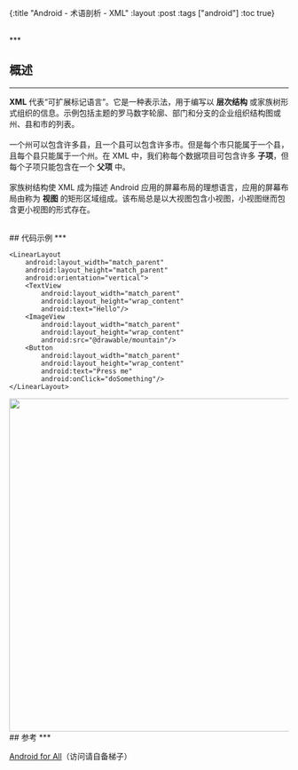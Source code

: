 {:title "Android - 术语剖析 - XML"
 :layout :post
 :tags  ["android"]
 :toc true}

<br>
***
<br>

## 概述
***

**XML** 代表“可扩展标记语言”。它是一种表示法，用于编写以 **层次结构** 或家族树形式组织的信息。示例包括主题的罗马数字轮廓、部门和分支的企业组织结构图或州、县和市的列表。
<br>
<br>
一个州可以包含许多县，且一个县可以包含许多市。但是每个市只能属于一个县，且每个县只能属于一个州。在 XML 中，我们称每个数据项目可包含许多 **子项**，但每个子项只能包含在一个 **父项** 中。
<br>
<br>
家族树结构使 XML 成为描述 Android 应用的屏幕布局的理想语言，应用的屏幕布局由称为 **视图** 的矩形区域组成。该布局总是以大视图包含小视图，小视图继而包含更小视图的形式存在。

<br>
## 代码示例
***

```
<LinearLayout
    android:layout_width="match_parent"
    android:layout_height="match_parent"
    android:orientation="vertical">
    <TextView
        android:layout_width="match_parent"
        android:layout_height="wrap_content"
        android:text="Hello"/>
    <ImageView
        android:layout_width="match_parent"
        android:layout_height="wrap_content"
        android:src="@drawable/mountain"/>
    <Button
        android:layout_width="match_parent"
        android:layout_height="wrap_content"
        android:text="Press me"
        android:onClick="doSomething"/>
</LinearLayout>
```

<img src="http://oem503hzx.bkt.clouddn.com/Android-for-All-XML.png" width="600"/>

<br>
## 参考
***

[Android for All](https://developers.google.com/android/for-all/vocab-words/)（访问请自备梯子）
